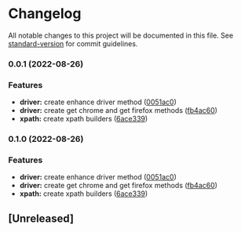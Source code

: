 # Changelog

All notable changes to this project will be documented in this file. See [standard-version](https://github.com/conventional-changelog/standard-version) for commit guidelines.

### 0.0.1 (2022-08-26)


### Features

* **driver:** create enhance driver method ([0051ac0](https://github.com/adrianpothuaud/enhanced-selenium/commit/0051ac004d5838cf8bd5e95f675e1585d286937e))
* **driver:** create get chrome and get firefox methods ([fb4ac60](https://github.com/adrianpothuaud/enhanced-selenium/commit/fb4ac60c0322adbf4f22bbc5093d9a54e868cc1f))
* **xpath:** create xpath builders ([6ace339](https://github.com/adrianpothuaud/enhanced-selenium/commit/6ace339db061aaed6c0c2edb94db95958d423747))

### 0.1.0 (2022-08-26)


### Features

* **driver:** create enhance driver method ([0051ac0](https://github.com/adrianpothuaud/enhanced-selenium/commit/0051ac004d5838cf8bd5e95f675e1585d286937e))
* **driver:** create get chrome and get firefox methods ([fb4ac60](https://github.com/adrianpothuaud/enhanced-selenium/commit/fb4ac60c0322adbf4f22bbc5093d9a54e868cc1f))
* **xpath:** create xpath builders ([6ace339](https://github.com/adrianpothuaud/enhanced-selenium/commit/6ace339db061aaed6c0c2edb94db95958d423747))

## [Unreleased]
